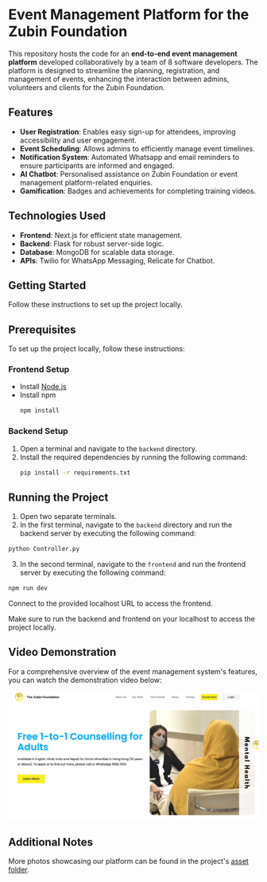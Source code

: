 # Event Management Platform for the Zubin Foundation

This repository hosts the code for an **end-to-end event management platform** developed collaboratively by a team of 8 software developers. The platform is designed to streamline the planning, registration, and management of events, enhancing the interaction between admins, volunteers and clients for the Zubin Foundation.

## Features

- **User Registration**: Enables easy sign-up for attendees, improving accessibility and user engagement.
- **Event Scheduling**: Allows admins to efficiently manage event timelines.
- **Notification System**: Automated Whatsapp and email reminders to ensure participants are informed and engaged.
- **AI Chatbot**: Personalised assistance on Zubin Foundation or event management platform-related enquiries.
- **Gamification**: Badges and achievements for completing training videos.


## Technologies Used

- **Frontend**: Next.js for efficient state management.
- **Backend**: Flask for robust server-side logic.
- **Database**: MongoDB for scalable data storage.
- **APIs**: Twilio for WhatsApp Messaging, Relicate for Chatbot.

## Getting Started

Follow these instructions to set up the project locally.

## Prerequisites

To set up the project locally, follow these instructions:

### Frontend Setup
- Install [Node.js](https://nodejs.org/en/download/)
- Install npm
    ```bash
    npm install
    ```

### Backend Setup
1. Open a terminal and navigate to the `backend` directory.
2. Install the required dependencies by running the following command:
     ```bash
     pip install -r requirements.txt
     ```

## Running the Project
1. Open two separate terminals.
2. In the first terminal, navigate to the `backend` directory and run the backend server by executing the following command:
```bash
python Controller.py
```
3. In the second terminal, navigate to the `frontend` and run the frontend server by executing the following command:
```bash
npm run dev
```
Connect to the provided localhost URL to access the frontend.

Make sure to run the backend and frontend on your localhost to access the project locally.


## Video Demonstration

For a comprehensive overview of the event management system's features, you can watch the demonstration video below:

[![video demonstration](asset/Snipaste_2024-08-26_09-56-56.png)](https://www.youtube.com/watch?v=SVCQNC5lZ94)

## Additional Notes

More photos showcasing our platform can be found in the project's [asset folder](asset).




